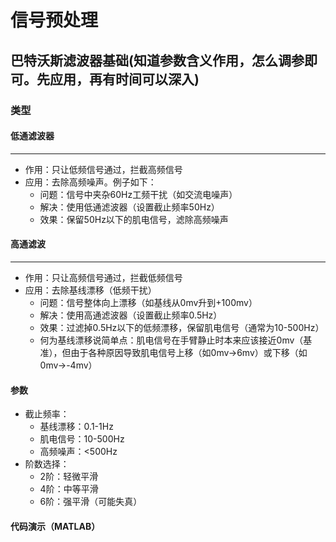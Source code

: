 # 信号预处理
## 巴特沃斯滤波器基础(知道参数含义作用，怎么调参即可。先应用，再有时间可以深入)
### 类型
#### 低通滤波器
---
- 作用：只让低频信号通过，拦截高频信号  
- 应用：去除高频噪声。例子如下：
  - 问题：信号中夹杂60Hz工频干扰（如交流电噪声）
  - 解决：使用低通滤波器（设置截止频率50Hz）
  - 效果：保留50Hz以下的肌电信号，滤除高频噪声
#### 高通滤波
---
- 作用：只让高频信号通过，拦截低频信号
- 应用：去除基线漂移（低频干扰）
  - 问题：信号整体向上漂移（如基线从0mv升到+100mv）
  - 解决：使用高通滤波器（设置截止频率0.5Hz）
  - 效果：过滤掉0.5Hz以下的低频漂移，保留肌电信号（通常为10-500Hz）
  - 何为基线漂移说简单点：肌电信号在手臂静止时本来应该接近0mv（基准），但由于各种原因导致肌电信号上移（如0mv->6mv）或下移（如0mv->-4mv）
#### 参数
- 截止频率：
   - 基线漂移：0.1-1Hz
   - 肌电信号：10-500Hz
   - 高频噪声：<500Hz
- 阶数选择：
   - 2阶：轻微平滑
   - 4阶：中等平滑
   - 6阶：强平滑（可能失真）
#### 代码演示（MATLAB）
```C

```

